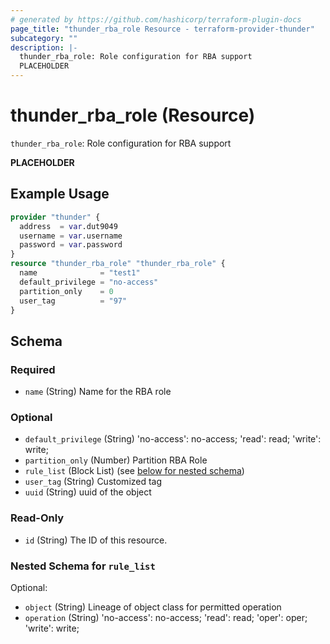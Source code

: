 ```yaml
---
# generated by https://github.com/hashicorp/terraform-plugin-docs
page_title: "thunder_rba_role Resource - terraform-provider-thunder"
subcategory: ""
description: |-
  thunder_rba_role: Role configuration for RBA support
  PLACEHOLDER
---
```


# thunder_rba_role (Resource)

`thunder_rba_role`: Role configuration for RBA support

__PLACEHOLDER__

## Example Usage

```terraform
provider "thunder" {
  address  = var.dut9049
  username = var.username
  password = var.password
}
resource "thunder_rba_role" "thunder_rba_role" {
  name              = "test1"
  default_privilege = "no-access"
  partition_only    = 0
  user_tag          = "97"
}
```

<!-- schema generated by tfplugindocs -->
## Schema

### Required

- `name` (String) Name for the RBA role

### Optional

- `default_privilege` (String) 'no-access': no-access; 'read': read; 'write': write;
- `partition_only` (Number) Partition RBA Role
- `rule_list` (Block List) (see [below for nested schema](#nestedblock--rule_list))
- `user_tag` (String) Customized tag
- `uuid` (String) uuid of the object

### Read-Only

- `id` (String) The ID of this resource.

<a id="nestedblock--rule_list"></a>
### Nested Schema for `rule_list`

Optional:

- `object` (String) Lineage of object class for permitted operation
- `operation` (String) 'no-access': no-access; 'read': read; 'oper': oper; 'write': write;


